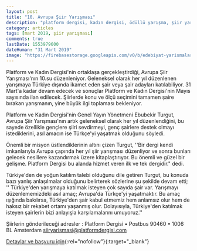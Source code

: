 ```yaml
---
layout: post
title: "10. Avrupa Şiir Yarışması"
description: "platform dergisi, kadın dergisi, ödüllü yarışma, şiir yarışmaları 2019"
category: articles
tags: [mart 2019, şiir yarışması]
comments: true
lastDate: 1553979600
dateHuman: "31 Mart 2019"
image: "https://firebasestorage.googleapis.com/v0/b/edebiyat-yarismalari.appspot.com/o/avrupa-siir-yarismasi.jpg?alt=media&token=580feb31-4906-4790-a9ce-86553ea45742"
---
```


Platform ve Kadın Dergisi'nin ortaklaşa gerçekleştirdiği, Avrupa Şiir Yarışması'nın 10.su düzenleniyor. Geleneksel olarak her yıl düzenlenen yarışmaya Türkiye dışında ikamet eden şair veya şair adayları katılabiliyor. 31 Mart'a  kadar devam edecek ve sonuçlar Platform ve Kadın Dergisi'nin Mayıs sayısında ilan edilecek. Şiirlerde konu ve ölçü seçimini tamamen şaire bırakan yarışmanın, yine büyük ilgi toplaması bekleniyor.

Platform ve Kadın Dergisi'nin Genel Yayın Yönetmeni Ebubekir Turgut, Avrupa Şiir Yarışması'nın artık geleneksel olarak her yıl düzenlendiğini, bu sayede özellikle gençlere şiiri sevdirmeyi, genç şairlere destek olmayı istediklerini, asıl amacın ise Türkçe'yi yaşatmak olduğunu söyledi.

Önemli bir misyon üstlendiklerinin altını çizen Turgut, ''Bir dergi kendi imkanlarıyla Avrupa çapında her yıl şiir yarışması düzenliyor ve sonra bunları gelecek nesillere kazandırmak üzere kitaplaştırıyor. Bu önemli ve güzel bir gelişme. Platform Dergisi bu alanda hizmet veren ilk ve tek dergidir." dedi.

Türkiye'den de yoğun katılım talebi olduğunu dile getiren Turgut, bu konuda bazı yanlış anlaşılmalar olduğunu belirterek sözlerine şu şekilde devam etti; '' Türkiye'den yarışmaya katılmak isteyen çok sayıda şair var. Yarışmayı düzenlememizdeki asıl amaç; Avrupa'da Türkçe'yi yaşatmaktır. Bu amaç ışığında bakılırsa, Türkiye'den şair kabul etmemiz hem anlamsız olur hem de haksız bir rekabet ortamı yaşanmış olur. Dolayısıyla, Türkiye'den katılmak isteyen şairlerin bizi anlayışla karşılamalarını umuyoruz.'' 

Şiirlerin gönderileceği adresler :
Platform Dergisi • Postbus 90460 • 1006 BL Amsterdam
siiryarismasi@platformdergisi.com

[Detaylar ve başvuru için](https://www.platformdergisi.com/yazi/haberler/27133/avrupa-10uncu-siir-yarismasi-basladi?utm_source=edebiyatyarismalari.com&utm_medium=affiliate){:rel="nofollow"}{:target="_blank"}
